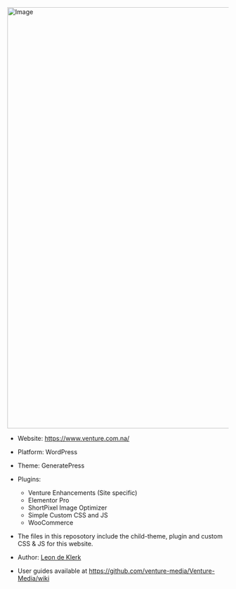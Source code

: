 <img width="1900" height="960" alt="Image" src="https://github.com/user-attachments/assets/6883fc08-249e-4249-adb9-ce594a066266" />


- Website: https://www.venture.com.na/
- Platform: WordPress
- Theme: GeneratePress
- Plugins:
    - Venture Enhancements (Site specific)     
    - Elementor Pro
    - ShortPixel Image Optimizer
    - Simple Custom CSS and JS
    - WooCommerce

- The files in this reposotory include the child-theme, plugin and custom CSS & JS for this website.
- Author: [Leon de Klerk](https://github.com/Leon2332)
- User guides available at https://github.com/venture-media/Venture-Media/wiki
